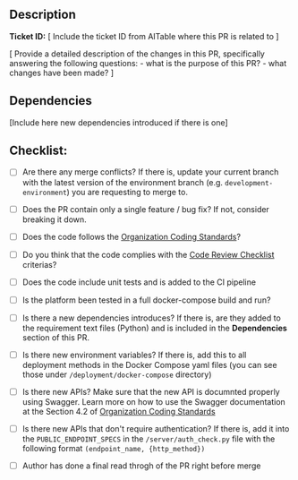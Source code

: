 ## Description
**Ticket ID:** [ Include the ticket ID from AITable where this PR is related to ]

[
    Provide a detailed description of the changes in this PR, specifically answering the following questions: 
    - what is the purpose of this PR?
    - what changes have been made?
]

## Dependencies

[Include here new dependencies introduced if there is one]

## Checklist:
- [ ] Are there any merge conflicts? If there is, update your current branch with the latest version of the environment branch (e.g. `development-environment`) you are requesting to merge to.
- [ ] Does the PR contain only a single feature / bug fix? If not, consider breaking it down.
- [ ] Does the code follows the [Organization Coding Standards](https://aitable.ai/workbench/dstBUjfN2km2uTL7Ui/viwLfnJ30iHas?recordId=recEmvoxRXjGW&fieldId=fldP2q3QTsV7i)?
- [ ] Do you think that the code complies with the [Code Review Checklist](https://aitable.ai/workbench/dstBUjfN2km2uTL7Ui/viwLfnJ30iHas?recordId=recvHJo8sGPpz&fieldId=fldP2q3QTsV7i#heading-2) criterias?
- [ ] Does the code include unit tests and is added to the CI pipeline
- [ ] Is the platform been tested in a full docker-compose build and run?
- [ ] Is there a new dependencies introduces? If there is, are they added to the requirement text files (Python) and is included in the **Dependencies** section of this PR.
- [ ] Is there new environment variables? If there is, add this to all deployment methods in the Docker Compose yaml files (you can see those under `/deployment/docker-compose` directory)
- [ ] Is there new APIs? Make sure that the new API is documnted properly using Swagger. Learn more on how to use the Swagger documentation at the Section 4.2 of [Organization Coding Standards](https://aitable.ai/workbench/dstBUjfN2km2uTL7Ui/viwLfnJ30iHas?recordId=recEmvoxRXjGW&fieldId=fldP2q3QTsV7i#heading-10)
- [ ] Is there new APIs that don't require authentication? If there is, add it into the `PUBLIC_ENDPOINT_SPECS` in the `/server/auth_check.py` file with the following format `(endpoint_name, {http_method})`
- [ ] Author has done a final read throgh of the PR right before merge

